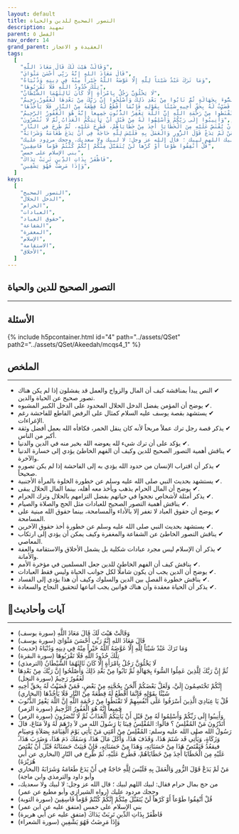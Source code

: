 ```yaml
---
layout: default
title: التصور الصحيح للدين والحياة
description: تمهيد
parent: الفصل ٥
nav_order: 14
grand_parent: العقيدة و الاعجاز
tags:
  [
    "وَقَالَتْ هَيْتَ لَكَ قَالَ مَعَاذَ اللَّهِ",
    "قَالَ مَعَاذَ اللهِ إِنَّهُ رَبِّي أَحْسَنَ مَثْوَايَ",
    "وَمَا تَرَكَ عَبْدٌ شَيْئاً لِلَّهِ إِلَّا عَوَّضَهُ اللَّهُ خَيْراً مِنْهُ فِي دِينِهِ وَدُنْيَاهُ",
    "تِلْكَ حُدُودُ اللَّهِ فَلَا تَقْرَبُوهَا",
    "لَا يَخْلُوَنَّ رَجُلٌ بِامْرَأَةٍ إِلَّا كَانَ ثَالِثَهُمَا الشَّيْطَانُ",
    "ثُمَّ إِنَّ رَبَّكَ لِلَّذِينَ عَمِلُوا السُّوءَ بِجَهَالَةٍ ثُمَّ تَابُوا مِنْ بَعْدِ ذَلِكَ وَأَصْلَحُوا إِنَّ رَبَّكَ مِنْ بَعْدِهَا لَغَفُورٌ رَحِيمٌ",
    "إِنَّكُمْ تَخْتَصِمُونَ إِلَيَّ، وَلَعَلَّ بَعْضَكُمْ أَلْحَنُ بِحُجَّتِهِ مِنْ بَعْضٍ، فَمَنْ قَضَيْتُ لَهُ بِحَقِّ أَخِيهِ شَيْئًا بِقَوْلِهِ فَإِنَّمَا أَقْطَعُ لَهُ قِطْعَةً مِنْ النَّارِ فَلَا يَأْخُذْهَا",
    "قُلْ يَا عِبَادِيَ الَّذِينَ أَسْرَفُوا عَلَى أَنْفُسِهِمْ لَا تَقْنَطُوا مِنْ رَحْمَةِ اللَّهِ إِنَّ اللَّهَ يَغْفِرُ الذُّنُوبَ جَمِيعاً إِنَّهُ هُوَ الْغَفُورُ الرَّحِيمُ",
    "وَأَنِيبُوا إِلَى رَبِّكُمْ وَأَسْلِمُوا لَهُ مِنْ قَبْلِ أَنْ يَأْتِيَكُمُ الْعَذَابُ ثُمَّ لَا تُنْصَرُونَ",
    "أَتَدْرُونَ مَنْ المُفْلِسُ ؟ قالُوا: المُفْلِسُ فِينَا يَا رَسُولَ الله من لاَ دِرْهَمَ لَهُ وَلاَ مَتَاعَ، قالَ رَسُولُ الله صلى الله عليه وسلم: المُفْلِسُ مِنْ أَمّتِي مَنْ يَأتِي يَوْمَ الْقِيَامَةِ بِصَلاَةِ وَصِيَامٍ وَزَكَاةٍ، وَيَأْتِي قَد شَتَمَ هَذَا، وَقَذَفَ هَذَا، وَأَكَلَ مَالَ هَذَا، وَسَفَكَ دَمَ هَذَا، وَضَرَبَ هَذَا، فيقعُدُ فَيَقْتَصّ هَذَا مِنْ حَسَنَاتِهِ، وَهَذَا مِنْ حَسَنَاتِهِ، فَإِنْ فَنِيَتْ حَسَنَاتُهُ قَبْلَ أَنْ يُقْتَصّ عَلَيْهِ مِنَ الْخَطَايَا أُخِذَ مِنْ خَطَايَاهُمْ، فَطُرِحَ عَلَيْهِ، ثُمّ طُرِحَ في النّارِ",
    "مَنْ لَمْ يَدَعْ قَوْلَ الزُّورِ وَالْعَمَلَ بِهِ فَلَيْسَ لِلَّهِ حَاجَةٌ فِي أَنْ يَدَعَ طَعَامَهُ وَشَرَابَهُ",
    "من حج بمال حرام فقال: لبيك اللهم لبيك ؛ قال الله عز وجل: لا لبيك ولا سعديك، وحجك مردود عليك",
    "قُلْ أَنْفِقُوا طَوْعاً أَوْ كَرْهاً لَنْ يُتَقَبَّلَ مِنْكُمْ إِنَّكُمْ كُنْتُمْ قَوْماً فَاسِقِينَ",
    "بني الإسلام على خمس",
    "فَاظْفَرْ بِذَاتِ الدِّينِ تَرِبَتْ يَدَاكَ",
    "وَإِذَا مَرِضَتُ فَهُوَ يَشْفِينِ",
  ]
keys:
  [
    "التصور الصحيح",
    "الدخل الحلال",
    "الحرام",
    "العبادات",
    "حقوق العباد",
    "الشفاعة",
    "المغفرة",
    "الإسلام",
    "الاستقامة",
    "الأخلاق",
  ]
---
```


## ‏التصور الصحيح للدين والحياة

---

## الأسئلة

{% include h5pcontainer.html id="4" path="../assets/QSet" path2="../assets/QSet/Akeedah/mcqs4_1" %}

## الملخص

---

- ‏✔ النص يبدأ بمناقشة كيف أن المال والزواج والعمل قد يفشلون إذا لم يكن هناك تصور صحيح عن الحياة والدين.
- ‏✔ يوضح أن المؤمن يفضل الدخل الحلال المحدود على الدخل الكبير المشبوه.
- ‏✔ يستشهد بقصة يوسف عليه السلام كمثال على الرفض القاطع للفاحشة رغم الإغراءات.
- ‏✔ يذكر قصة رجل ترك عملاً مربحاً لأنه كان ينقل الخمر، فكافأه الله بعمل أفضل وثقة أكبر من الناس.
- ‏✔ يؤكد على أن ترك شيء لله يعوضه الله بخير منه في الدين والدنيا.
- ‏✔ يناقش أهمية التصور الصحيح للدين وكيف أن الفهم الخاطئ يؤدي إلى خسارة الدنيا والآخرة.
- ‏✔ يذكر أن اقتراب الإنسان من حدود الله يؤدي به إلى الفاحشة إذا لم يكن تصوره صحيحاً.
- ‏✔ يستشهد بحديث النبي صلى الله عليه وسلم عن خطورة الخلوة بالمرأة الأجنبية.
- ‏✔ يوضح أن المال الحرام يذهب ويأخذ معه أهله، بينما المال الحلال يبقى.
- ‏✔ يذكر أمثلة لأشخاص نجحوا في حياتهم بفضل التزامهم بالحلال وترك الحرام.
- ‏✔ يناقش أهمية التصور الصحيح للعبادات مثل الحج والصلاة والصيام.
- ‏✔ يوضح أن حقوق العباد لا تغفر إلا بالأداء والمسامحة، بينما حقوق الله مبنية على المسامحة.
- ‏✔ يستشهد بحديث النبي صلى الله عليه وسلم عن خطورة أخذ حقوق الآخرين.
- ‏✔ يناقش التصور الخاطئ عن الشفاعة والمغفرة وكيف يمكن أن يؤدي إلى ارتكاب المعاصي.
- ‏✔ يذكر أن الإسلام ليس مجرد عبادات شكلية بل يشمل الأخلاق والاستقامة والعفة والأمانة.
- ‏✔ يناقش كيف أن الفهم الخاطئ للدين جعل المسلمين في مؤخرة الأمم.
- ‏✔ يوضح أن الدين يجب أن يكون شاملًا لكل جوانب الحياة وليس فقط العبادات.
- ‏✔ يناقش خطورة الفصل بين الدين والسلوك وكيف أن هذا يؤدي إلى الفساد.
- ‏✔ يذكر أن الحياة معقدة وأن هناك قوانين يجب اتباعها لتحقيق النجاح والسعادة.

## 📜آيات وأحاديث

---

- ‏وَقَالَتْ هَيْتَ لَكَ قَالَ مَعَاذَ اللَّهِ (سورة يوسف)
- ‏قَالَ مَعَاذَ اللهِ إِنَّهُ رَبِّي أَحْسَنَ مَثْوَايَ (سورة يوسف)
- ‏وَمَا تَرَكَ عَبْدٌ شَيْئاً لِلَّهِ إِلَّا عَوَّضَهُ اللَّهُ خَيْراً مِنْهُ فِي دِينِهِ وَدُنْيَاهُ (حديث)
- ‏تِلْكَ حُدُودُ اللَّهِ فَلَا تَقْرَبُوهَا (سورة البقرة)
- ‏لَا يَخْلُوَنَّ رَجُلٌ بِامْرَأَةٍ إِلَّا كَانَ ثَالِثَهُمَا الشَّيْطَانُ (الترمذي)
- ‏ثُمَّ إِنَّ رَبَّكَ لِلَّذِينَ عَمِلُوا السُّوءَ بِجَهَالَةٍ ثُمَّ تَابُوا مِنْ بَعْدِ ذَلِكَ وَأَصْلَحُوا إِنَّ رَبَّكَ مِنْ بَعْدِهَا لَغَفُورٌ رَحِيمٌ (سورة النحل)
- ‏إِنَّكُمْ تَخْتَصِمُونَ إِلَيَّ، وَلَعَلَّ بَعْضَكُمْ أَلْحَنُ بِحُجَّتِهِ مِنْ بَعْضٍ، فَمَنْ قَضَيْتُ لَهُ بِحَقِّ أَخِيهِ شَيْئًا بِقَوْلِهِ فَإِنَّمَا أَقْطَعُ لَهُ قِطْعَةً مِنْ النَّارِ فَلَا يَأْخُذْهَا (البخاري)
- ‏قُلْ يَا عِبَادِيَ الَّذِينَ أَسْرَفُوا عَلَى أَنْفُسِهِمْ لَا تَقْنَطُوا مِنْ رَحْمَةِ اللَّهِ إِنَّ اللَّهَ يَغْفِرُ الذُّنُوبَ جَمِيعاً إِنَّهُ هُوَ الْغَفُورُ الرَّحِيمُ (سورة الزمر)
- ‏وَأَنِيبُوا إِلَى رَبِّكُمْ وَأَسْلِمُوا لَهُ مِنْ قَبْلِ أَنْ يَأْتِيَكُمُ الْعَذَابُ ثُمَّ لَا تُنْصَرُونَ (سورة الزمر)
- ‏أَتَدْرُونَ مَنْ المُفْلِسُ ؟ قالُوا: المُفْلِسُ فِينَا يَا رَسُولَ الله من لاَ دِرْهَمَ لَهُ وَلاَ مَتَاعَ، قالَ رَسُولُ الله صلى الله عليه وسلم: المُفْلِسُ مِنْ أَمّتِي مَنْ يَأتِي يَوْمَ الْقِيَامَةِ بِصَلاَةِ وَصِيَامٍ وَزَكَاةٍ، وَيَأْتِي قَد شَتَمَ هَذَا، وَقَذَفَ هَذَا، وَأَكَلَ مَالَ هَذَا، وَسَفَكَ دَمَ هَذَا، وَضَرَبَ هَذَا، فيقعُدُ فَيَقْتَصّ هَذَا مِنْ حَسَنَاتِهِ، وَهَذَا مِنْ حَسَنَاتِهِ، فَإِنْ فَنِيَتْ حَسَنَاتُهُ قَبْلَ أَنْ يُقْتَصّ عَلَيْهِ مِنَ الْخَطَايَا أُخِذَ مِنْ خَطَايَاهُمْ، فَطُرِحَ عَلَيْهِ، ثُمّ طُرِحَ في النّارِ (البخاري عن أَبي هُرَيْرَةَ)
- ‏مَنْ لَمْ يَدَعْ قَوْلَ الزُّورِ وَالْعَمَلَ بِهِ فَلَيْسَ لِلَّهِ حَاجَةٌ فِي أَنْ يَدَعَ طَعَامَهُ وَشَرَابَهُ (البخاري وأبو داود والترمذي وابن ماجة)
- ‏من حج بمال حرام فقال: لبيك اللهم لبيك ؛ قال الله عز وجل: لا لبيك ولا سعديك، وحجك مردود عليك (رواه الشيرازي وأبو مطيع عن عمر)
- ‏قُلْ أَنْفِقُوا طَوْعاً أَوْ كَرْهاً لَنْ يُتَقَبَّلَ مِنْكُمْ إِنَّكُمْ كُنْتُمْ قَوْماً فَاسِقِينَ (سورة التوبة)
- ‏بني الإسلام على خمس (متفق عليه عن ابن عمر)
- ‏فَاظْفَرْ بِذَاتِ الدِّينِ تَرِبَتْ يَدَاكَ (متفق عليه عن أبي هريرة)
- ‏وَإِذَا مَرِضَتُ فَهُوَ يَشْفِينِ (سورة الشعراء)
